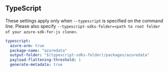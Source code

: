 ## TypeScript

These settings apply only when `--typescript` is specified on the command line.
Please also specify `--typescript-sdks-folder=<path to root folder of your azure-sdk-for-js clone>`.

```yaml $(typescript)
typescript:
  azure-arm: true
  package-name: "azuredata"
  output-folder: "$(typescript-sdks-folder)/packages/azuredata"
  payload-flattening-threshold: 1
  generate-metadata: true
```

